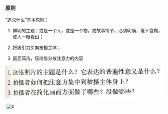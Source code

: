 ### 原则

“追求什么”基本原则：

1. 鲜明的主题；或是一个人，或是一个物，或故事情节，必须明确，毫不含糊，使人一眼看出；

2. 把吸引力引向被摄主体；

3. 画面简洁，压缩易分散注意力的内容

![image-20230503190212622](./imags/image-20230503190212622.png)

​    ![0](https://note.youdao.com/yws/res/1993/CF3D4103D43B4A0B96A374F7C9A7FF1B)